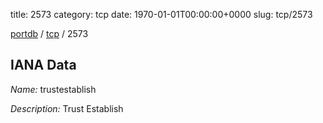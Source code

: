 title: 2573
category: tcp
date: 1970-01-01T00:00:00+0000
slug: tcp/2573

[portdb](/) / [tcp](/category/tcp.html) / 2573


## IANA Data

_Name:_ trustestablish

_Description:_ Trust Establish

